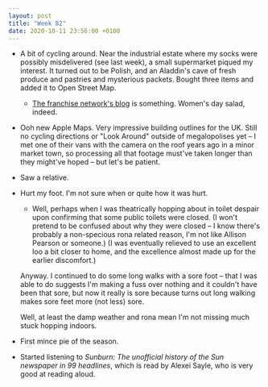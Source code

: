 ```yaml
---
layout: post
title: "Week 82"
date: 2020-10-11 23:56:00 +0100
---
```



- A bit of cycling around. Near the industrial estate where my socks were possibly misdelivered (see last week), a small supermarket piqued my interest. It turned out to be Polish, and an Aladdin's cave of fresh produce and pastries and mysterious packets. Bought three items and added it to Open Street Map.

  - [The franchise network's blog](https://www.foodplus.eu/en/blog) is something. Women's day salad, indeed.

- Ooh new Apple Maps. Very impressive building outlines for the UK. Still no cycling directions or "Look Around" outside of megalopolises yet – I met one of their vans with the camera on the roof years ago in a minor market town, so processing all that footage must've taken longer than they might've hoped – but let's be patient.

- Saw a relative.

- Hurt my foot. I'm not sure when or quite how it was hurt.

    - Well, perhaps when I was theatrically hopping about in toilet despair upon confirming that some public toilets were closed.
    (I won't pretend to be confused about why they were closed – I know there's probably a non-specious rona related reason, I'm not like Allison Pearson or someone.) (I was eventually relieved to use an excellent loo a bit closer to home, and the excellence almost made up for the earlier discomfort.) 

  Anyway. I continued to do some long walks with a sore foot – that I was able to do suggests I'm making a fuss over nothing and it couldn't have been that sore, but now it really is sore because turns out long walking makes sore feet more (not less) sore.

  Well, at least the damp weather and rona mean I'm not missing much stuck hopping indoors.

- First mince pie of the season.

- Started listening to <cite>Sunburn: The unofficial history of the Sun newspaper in 99 headlines</cite>,
  which is read by Alexei Sayle, who is very good at reading aloud.
